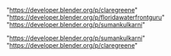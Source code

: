 "https://developer.blender.org/p/claregreene"
"https://developer.blender.org/p/floridawaterfrontguru"
"https://developer.blender.org/p/sumankulkarni"
 
"https://developer.blender.org/p/sumankulkarni"
"https://developer.blender.org/p/claregreene"
 
